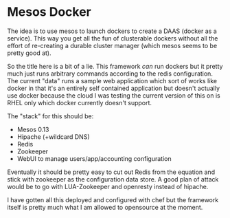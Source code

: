 Mesos Docker
============

The idea is to use mesos to launch dockers to create a DAAS (docker as a service).  This way you get all the fun of clusterable dockers without all the effort of re-creating a durable cluster manager (which mesos seems to be pretty good at).  

So the title here is a bit of a lie.   This framework *can* run dockers but it
pretty much just runs arbitrary commands according to the redis
configuration.  The current "data" runs a sample web application which
sort of works like docker in that it's an entirely self contained
application but doesn't actually use docker because the cloud I was
testing the current version of this on is RHEL only which docker currently doesn't support.

The "stack" for this should be:
* Mesos 0.13
* Hipache (+wildcard DNS)
* Redis
* Zookeeper
* WebUI to manage users/app/accounting configuration 

Eventually it should be pretty easy to cut out Redis from the equation
and stick with zookeeper as the configuration data store.  A good plan of
attack would be to go with LUA-Zookeeper and openresty instead of
hipache.

I have gotten all this deployed and configured with chef but the
framework itself is pretty much what I am allowed to opensource at the
moment.  
